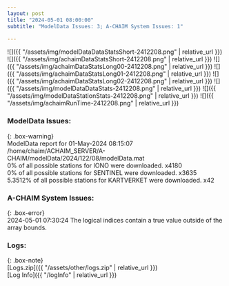 ```yaml
---
layout: post
title: "2024-05-01 08:00:00"
subtitle: "ModelData Issues: 3; A-CHAIM System Issues: 1"

---
```


![]({{ "/assets/img/modelDataDataStatsShort-2412208.png" | relative_url }})
![]({{ "/assets/img/achaimDataStatsShort-2412208.png" | relative_url }})
![]({{ "/assets/img/achaimDataStatsLong00-2412208.png" | relative_url }})
![]({{ "/assets/img/achaimDataStatsLong01-2412208.png" | relative_url }})
![]({{ "/assets/img/achaimDataStatsLong02-2412208.png" | relative_url }})
![]({{ "/assets/img/modelDataDataStats-2412208.png" | relative_url }})
![]({{ "/assets/img/modelDataStationStats-2412208.png" | relative_url }})
![]({{ "/assets/img/achaimRunTime-2412208.png" | relative_url }})


### ModelData Issues:  
  
{: .box-warning}  
 ModelData report for 01-May-2024 08:15:07   
 /home/chaim/ACHAIM_SERVER/A-CHAIM/modelData/2024/122/08/modelData.mat   
 0% of all possible stations for IONO were downloaded. x4180   
 0% of all possible stations for SENTINEL were downloaded. x3635   
 5.3512% of all possible stations for KARTVERKET were downloaded. x42   
  
### A-CHAIM System Issues:  
  
{: .box-error}  
2024-05-01 07:30:24 The logical indices contain a true value outside of the array bounds.  

### Logs:  
  
{: .box-note}  
[Logs.zip]({{ "/assets/other/logs.zip" | relative_url }})  
[Log Info]({{ "/logInfo" | relative_url }})  
